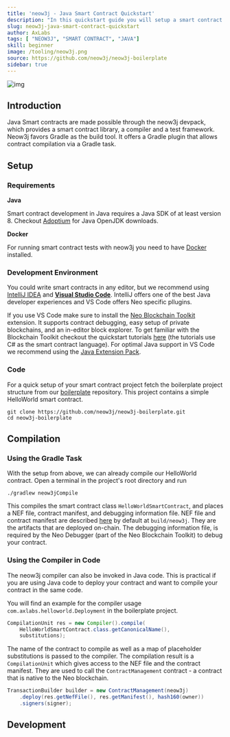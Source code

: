 ```yaml
---
title: 'neow3j - Java Smart Contract Quickstart'
description: "In this quickstart guide you will setup a smart contract project and get introduced to all tools necessary for contract development in Java."
slug: neow3j-java-smart-contract-quickstart
author: AxLabs
tags: [ "NEOW3J", "SMART CONTRACT", "JAVA"]
skill: beginner
image: /tooling/neow3j.png
source: https://github.com/neow3j/neow3j-boilerplate
sidebar: true
---
```


![img](/tooling/neow3j.png)

## Introduction

Java Smart contracts are made possible through the neow3j devpack, which provides a smart contract library, a compiler
and a test framework. Neow3j favors Gradle as the build tool. It offers a Gradle plugin that allows contract
compilation via a Gradle task.

## Setup 

### Requirements

__Java__

Smart contract development in Java requires a Java SDK of at least version 8. Checkout
[Adoptium](https://adoptium.net/) for Java OpenJDK downloads.

__Docker__

For running smart contract tests with neow3j you need to have [Docker](https://www.docker.com/products/docker-desktop) installed.

### Development Environment

You could write smart contracts in any editor, but we recommend using 
[IntelliJ IDEA](https://www.jetbrains.com/idea/download/) and [**Visual Studio Code**](https://code.visualstudio.com/).
IntelliJ offers one of the best Java developer experiences and VS Code offers Neo specific pllugins.

If you use VS Code make sure to install the 
[Neo Blockchain Toolkit](https://marketplace.visualstudio.com/items?itemName=ngd-seattle.neo-blockchain-toolkit)
extension. It supports contract debugging, easy setup of private blockchains, and an in-editor block explorer. 
To get familiar with the Blockchain Toolkit checkout the quickstart tutorials
[here](https://ngdenterprise.com/neo-tutorials/quickstart1.html) (the tutorials use C# as the smart contract
language). 
For optimal Java support in VS Code we recommend using the 
[Java Extension Pack](https://marketplace.visualstudio.com/items?itemName=vscjava.vscode-java-pack).

### Code 

For a quick setup of your smart contract project fetch the boilerplate project structure from our
[boilerplate](https://github.com/neow3j/neow3j-boilerplate) repository. This project contains a simple HelloWorld smart
contract.

```
git clone https://github.com/neow3j/neow3j-boilerplate.git
cd neow3j-boilerplate
```

## Compilation

### Using the Gradle Task

With the setup from above, we can already compile our HelloWorld contract. Open a terminal in the project's root directory and run 

```
./gradlew neow3jCompile
```

This compiles the smart contract class `HelloWorldSmartContract`, and places a NEF file, contract manifest, and
debugging information file. NEF file and contract manifest are described [here](/docs/n3/develop/write/manifest) by
default at `build/neow3j`. They are the artifacts that are deployed on-chain. The debugging information file, is
required by the Neo Debugger (part of the Neo Blockchain Toolkit) to debug your contract. 


### Using the Compiler in Code

The neow3j compiler can also be invoked in Java code. This is practical if you are using Java code to deploy your
contract and want to compile your contract in the same code.

You will find an example for the compiler usage `com.axlabs.helloworld.Deployment` in the boilerplate project.

```java
CompilationUnit res = new Compiler().compile(
    HelloWorldSmartContract.class.getCanonicalName(),
    substitutions);
```

The name of the contract to compile as well as a map of placeholder substitutions is passed to the compiler. The
compilation result is a `CompilationUnit` which gives access to the NEF file and the contract manifest. They are used to call the `ContractManagement` contract - a contract that is native to the Neo blockchain.

```java
TransactionBuilder builder = new ContractManagement(neow3j)
    .deploy(res.getNefFile(), res.getManifest(), hash160(owner))
    .signers(signer);
```

## Development


